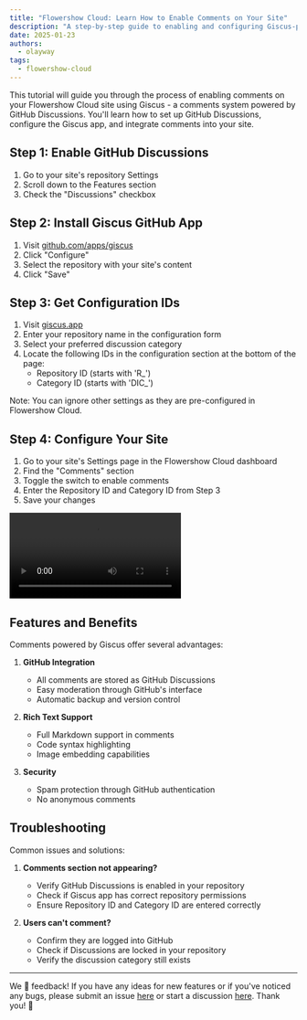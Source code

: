```yaml
---
title: "Flowershow Cloud: Learn How to Enable Comments on Your Site"
description: "A step-by-step guide to enabling and configuring Giscus-powered comments on your Flowershow Cloud sites, allowing readers to engage with your content through GitHub Discussions."
date: 2025-01-23
authors:
  - olayway
tags:
  - flowershow-cloud
---
```


This tutorial will guide you through the process of enabling comments on your Flowershow Cloud site using Giscus - a comments system powered by GitHub Discussions. You'll learn how to set up GitHub Discussions, configure the Giscus app, and integrate comments into your site.

## Step 1: Enable GitHub Discussions

1. Go to your site's repository Settings
2. Scroll down to the Features section
3. Check the "Discussions" checkbox

## Step 2: Install Giscus GitHub App

1. Visit [github.com/apps/giscus](https://github.com/apps/giscus)
2. Click "Configure"
3. Select the repository with your site's content
4. Click "Save"

## Step 3: Get Configuration IDs

1. Visit [giscus.app](https://giscus.app)
2. Enter your repository name in the configuration form
3. Select your preferred discussion category
4. Locate the following IDs in the configuration section at the bottom of the page:
   - Repository ID (starts with 'R_')
   - Category ID (starts with 'DIC_')

Note: You can ignore other settings as they are pre-configured in Flowershow Cloud.

## Step 4: Configure Your Site

1. Go to your site's Settings page in the Flowershow Cloud dashboard
2. Find the "Comments" section
3. Toggle the switch to enable comments
4. Enter the Repository ID and Category ID from Step 3
5. Save your changes


![](../assets/cloud-comments-demo.mp4)

## Features and Benefits

Comments powered by Giscus offer several advantages:

1. **GitHub Integration**
   - All comments are stored as GitHub Discussions
   - Easy moderation through GitHub's interface
   - Automatic backup and version control

2. **Rich Text Support**
   - Full Markdown support in comments
   - Code syntax highlighting
   - Image embedding capabilities

3. **Security**
   - Spam protection through GitHub authentication
   - No anonymous comments

## Troubleshooting

Common issues and solutions:

1. **Comments section not appearing?**
   - Verify GitHub Discussions is enabled in your repository
   - Check if Giscus app has correct repository permissions
   - Ensure Repository ID and Category ID are entered correctly

2. **Users can't comment?**
   - Confirm they are logged into GitHub
   - Check if Discussions are locked in your repository
   - Verify the discussion category still exists

---

We 💙 feedback! If you have any ideas for new features or if you've noticed any bugs, please submit an issue [here](https://github.com/flowershow/flowershow/issues) or start a discussion [here](https://github.com/flowershow/flowershow/discussions). Thank you! 🌷
